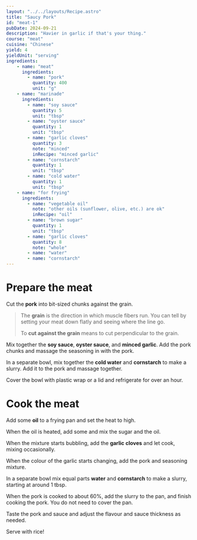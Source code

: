 ```yaml
---
layout: "../../layouts/Recipe.astro"
title: "Saucy Pork"
id: "meat-1"
pubDate: 2024-09-21
description: "Havier in garlic if that's your thing."
course: "meat"
cuisine: "Chinese"
yield: 4
yieldUnit: "serving"
ingredients:
    - name: "meat"
      ingredients:
        - name: "pork"
          quantity: 400
          unit: "g"
    - name: "marinade"
      ingredients:
        - name: "soy sauce"
          quantity: 5
          unit: "tbsp"
        - name: "oyster sauce"
          quantity: 1
          unit: "tbsp"
        - name: "garlic cloves"
          quantity: 3
          note: "minced"
          inRecipe: "minced garlic"
        - name: "cornstarch"
          quantity: 1
          unit: "tbsp"
        - name: "cold water"
          quantity: 1
          unit: "tbsp"
    - name: "for frying"
      ingredients: 
        - name: "vegetable oil"
          note: "other oils (sunflower, olive, etc.) are ok"
          inRecipe: "oil"
        - name: "brown sugar"
          quantity: 1
          unit: "tbsp"
        - name: "garlic cloves"
          quantity: 8
          note: "whole"
        - name: "water"
        - name: "cornstarch"
---
```

# Prepare the meat
Cut the <b class="ingredient">pork</b> into bit-sized chunks against the grain.
> The **grain** is the direction in which muscle fibers run. You can tell by setting your meat down flatly and seeing where the line go. 
>
> To **cut against the grain** means to cut perpendicular to the grain.

Mix together the <b class="ingredient">soy sauce</b>, <b class="ingredient">oyster sauce</b>, and <b class="ingredient">minced garlic</b>. Add the pork chunks and massage the seasoning in with the pork.

In a separate bowl, mix together the <b class="ingredient">cold water</b> and <b class="ingredient">cornstarch</b> to make a slurry. Add it to the pork and massage together.

Cover the bowl with plastic wrap or a lid and refrigerate for over an hour.

# Cook the meat
Add some <b class="ingredient">oil</b> to a frying pan and set the heat to high.

When the oil is heated, add some <b class="brown sugar"></b> and mix the sugar and the oil.

When the mixture starts bubbling, add the <b class="ingredient">garlic cloves</b> and let cook, mixing occasionally. 

When the colour of the garlic starts changing, add the pork and seasoning mixture.

In a separate bowl mix equal parts **water** and **cornstarch** to make a slurry, starting at around 1 tbsp.

When the pork is cooked to about 60%, add the slurry to the pan, and finish cooking the pork. You do not need to cover the pan.

Taste the pork and sauce and adjust the flavour and sauce thickness as needed.

Serve with rice!